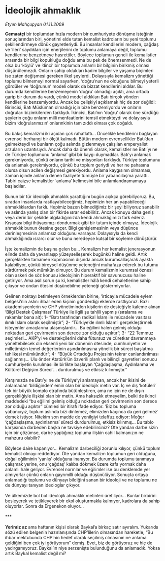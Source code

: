 # İdeolojik ahmaklık

*Etyen Mahçupyan 01.11.2009*

<div class="taraf_structure_2col_1zq">
<div class="margen_n">



 <p><b>Cemaatçi</b> bir toplumdan hızla modern bir cumhuriyete dönüşme isteğinin sonuçlarından biri, yönetimi elde tutan kemalist kadroların bu yeni toplumu şekillendirmeye dönük gayretleriydi. Bu insanlar kendilerini modern, çağdaş ve ‘ileri’ saydıkları için enerjilerini de toplumu anlamaya değil, toplumu kendilerine benzetmeye hasrettiler. Böylece toplumun geneli ile kemalistler arasında bir bilgi kopukluğu doğdu ama bu pek de önemsenmedi. Ne de olsa bu ‘köylü’ ve ‘dinci’ bir toplumda anlamlı bir bilginin birikmiş olması düşünülemezdi. Onların sahip oldukları kadim bilgiler ve yaşama biçimleri ise zaten değişmesi gereken ilkel şeylerdi. Dolayısıyla kemalizm yönettiği toplumu bilmemeyi normal sayarken, ‘doğru’nun ne olduğunu bilmeyi yeterli gördüler ve ‘doğrunun’ modeli olarak da bizzat kendilerini aldılar. Bu durumda kendilerine benzemeyenin ‘doğru’ olmadığı açıktı, ama ortada garip bir durum da vardı, çünkü model aldıkları Batı birçok yönden kendilerine benzemiyordu. Ancak bu çelişkiyi açıklamak hiç de zor değildi: Birincisi, Batı Müslüman olmadığı için bize benzemiyordu ve onların doğruları bizimkilerden farklıydı. İkincisi, Batı’nın ‘doğru’ olarak öne sürdüğü şeylerin çoğu onların milli menfaatlerini temsil etmekteydi ve dolayısıyla bizim ‘doğrularımızın’ onlarınkinin tam zıddı olması çok doğaldı. <br/><br/>Bu bakış kemalizmi iki açıdan çok rahatlattı... Öncelikle kendilerini bağlayan evrensel herhangi bir ölçüt kalmadı. Bütün modern evrensellikler Batı’dan gelmekteydi ve bunların çoğu aslında gizlenmeye çalışılan emperyalist arzuların uzantısıydı. Ancak daha da önemli olarak, kemalistler ne Batı’yı ne de Türkiye toplumunu ‘anlama’ gibi bir kaygı duymadılar. Batı’yı anlamak gerekmiyordu, çünkü onların tarihi ve misyonları farklıydı. Türkiye toplumunu da anlamak gerekmiyordu, çünkü bu toplum geriydi ve her ne pahasına olursa olsun acilen değişmesi gerekiyordu. Anlama kaygısının olmaması, zaman içinde anlama denen faaliyete tümüyle bir yabancılaşma yarattı. Tabiri caizse kemalistler ‘anlama’ kelimesini bile anlamlandıramamaya başladılar. <br/><br/>Bunun bir tür ideolojik ahmaklık yarattığını bugün açıkça görebiliyoruz. Bu, sıradan insanlarda rastlayabileceğimiz, hepimizin her an yapabileceği ahmaklıklardan farklı. Hepimiz bazen bilmediğimiz bir şeyi biliyoruz sanabilir ve aslında yanlış olan bir fikirde ısrar edebiliriz. Ancak konuyu daha geniş veya derin bir şekilde algıladığımızda kendi ahmaklığımızı fark ederiz. Kısacası bilgi ihtiyacımızı dondurmak gibi bir tutum içinde olmayız. İdeolojik ahmaklık bunun ötesine geçer. Bilgi genişlemesinin veya düşünce derinleşmesinin anlamsız olduğunu varsayar. Dolayısıyla da kendi ahmaklığında ısrarcı olur ve bunu neredeyse kutsal bir söyleme dönüştürür. <br/><br/>İşte kemalizmin de başına gelen bu... Kemalizm her kemalist jenerasyonun elinde daha da yavanlaşıp yüzeyselleşerek bugünkü haline geldi. Artık gerçeklikten tamamen kopmasının dışında ancak kurumsallaşarak ayakta kalabiliyor, çünkü bireysel düşünme yeteneğini muhafaza ederek bu tutumu sürdürmek pek mümkün olmuyor. Bu durum kemalizmin kurumsal öznesi olan askeri de söz konusu ideolojinin hiperaktif bir savunucusu haline getiriyor. Ama asıl sorun şu ki, kemalistler hâlâ kendi cehaletlerine sahip çıkıyor ve ondan ötesini düşünebilme yeteneği göstermiyorlar. <br/><br/>Gelinen noktayı betimleyen örneklerden birine, ‘irticayla mücadele eylem belgesi’nin aslını ihbar eden kişinin gönderdiği eklerde rastlıyoruz. Bazı akademisyenlerin ve CHP yönetiminden kişilerin de desteğiyle kaleme alınan ‘Bilgi Destek Çalışması’ Türkiye ile ilgili şu tahlili yapmış (sıralama ve rakamlar bana ait): 1- “Batı tarafından radikal İslam ile mücadele vasıtası ılımlı İslam olarak seçilmiştir”; 2- “Türkiye’de ılımlı İslam’ı gerçekleştirmek isteyenler amaçlarına ulaşmışlardır... Bu eğilimi halen gelmiş olduğu noktadan geri çevirmenin son derece zor olduğu açıktır”; 3- “22 Temmuz seçimleri... AKP’yi ve destekçilerini daha fütursuz ve cüretkar davranmaya yöneltebilecek din eksenli yeni bir dönemin ötesinde, cumhuriyetin ve milletimizin temel değerlerinin aşındırılmasına yönelik bir süreci başlatma tehlikesi mümkündür”; 4- “Büyük Ortadoğu Projesinin tekrar canlandırılması sağlanmış... Ulu önder Atatürk’ün özverili planlı ve bilinçli gayretleri sonucu cumhuriyetin kurulması ile birlikte başlayan ‘Çağdaşlaşma, Aydınlanma ve Kültürel Değişim Süreci’... durdurulmuş ve etkisiz kılınmıştır.” <br/><br/>Karşımızda ne Batı’yı ne de Türkiye’yi anlamayan, ancak her ikisini de anlamadan ‘bildiğinden’ emin olan bir ideolojik metin var. İç ve dış ‘kötüleri’ tek bir büyük komplo etrafında bütünleştiren, ama ne için ne de dışın gerçekliğiyle ilişkisi olan bir metin. Ama haksızlık etmeyelim, belki de ikinci maddedeki “bu eğilimi gelmiş olduğu noktadan geri çevirmenin son derece zor olduğu açıktır” cümlesi bir itirafı ifade ediyor. ‘Biz bu topluma yabancıyız, toplum aslında bizi dinlemez, elimizden kaçınca da geri gelmez’ demek istiyor. Nitekim son madde de yenilgiyi telaffuz ediyor: Meğer ‘çağdaşlaşma, aydınlanma’ süreci durdurulmuş, etkisiz kılınmış... Bu tablo karşısında darbeden başka ne tavsiye edebilirsiniz? Öte yandan darbe sizin için bir çözümse, darbe yaptığınız topluma ilişkin cahil kalmanızın ne mahzuru olabilir? <br/><br/>Böylece daire kapanıyor... Kemalizm darbeciliği zorunlu kılıyor, çünkü toplum kemalist olmayı reddediyor. Öte yandan kemalizm toplumun geri olduğuna, doğal eğiliminin ‘yanlış’ olduğuna inanıyor. Bu durumda toplumu tanımaya çalışmak yerine, onu ‘çağdaş’ kalıba dökmek üzere kafa yormak daha anlamlı hale geliyor. Evrensel normlar ve eğilimler ise bu denklemde yer almıyorlar çünkü onların gayrımilli olduğu düşünülüyor. Sonuçta ortaya anlamadığı toplumu ve dünyayı bildiğini sanan bir ideoloji ve ne toplumu ne de dünyayı tanıyan ideologlar çıkıyor. <br/><br/>Ve ülkemizde bol bol ideolojik ahmaklık metinleri üretiliyor... Bunlar birbirini besleyerek ve tetikleyerek bir ekol oluşturmakla kalmıyor, kadrolara da sahip oluyorlar. Sonra da Ergenekon oluyor... <br/><br/>***<b> <br/><br/>Yerimiz az</b> ama haftanın kişisi olarak Baykal’a birkaç satır ayıralım. Yukarıda sözü edilen belgenin hazırlanışında CHP’lilerin olmasından hareketle, “Bu ihbar mektubunda CHP’nin hedef olarak seçilmiş olmasının ne anlama geldiğini ben çok iyi görüyorum” demiş. Evet, biz de görüyoruz ve hiç de yadırgamıyoruz. Baykal’ın niye serzenişte bulunduğunu da anlamadık. Yoksa artık Baykal kemalist değil mi?</p>
<br/>
<br/>
<br/>



<br/>


<div id="taraf_not">
</div>

</div>


</div>
